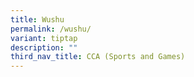 ```yaml
---
title: Wushu
permalink: /wushu/
variant: tiptap
description: ""
third_nav_title: CCA (Sports and Games)
---
```

